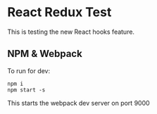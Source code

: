 # React Redux Test

This is testing the new React hooks feature.

## NPM & Webpack

To run for dev:

    npm i
    npm start -s

This starts the webpack dev server on port 9000